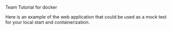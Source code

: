Team Tutorial for docker 

Here is an example of the web application that could be used as a mock test for your local start and containerization.
